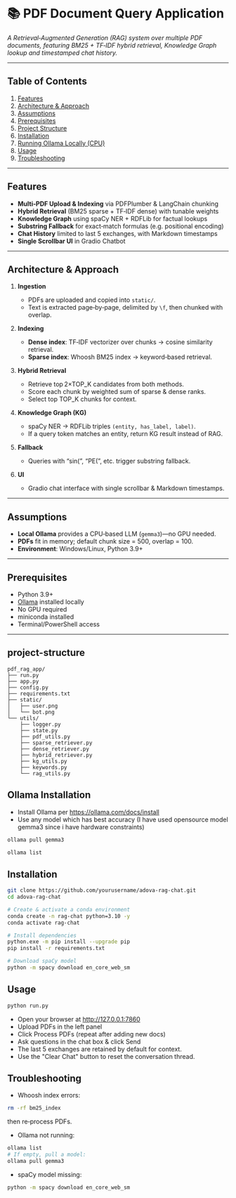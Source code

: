 # 📚 PDF Document Query Application 

*A Retrieval‑Augmented Generation (RAG) system over multiple PDF documents, featuring BM25 + TF‑IDF hybrid retrieval, Knowledge Graph lookup and timestamped chat history.*

---

## Table of Contents

1. [Features](#features)  
2. [Architecture & Approach](#architecture--approach)  
3. [Assumptions](#assumptions)  
4. [Prerequisites](#prerequisites)
5. [Project Structure](#project-structure)  
6. [Installation](#installation)  
7. [Running Ollama Locally (CPU)](#running-ollama-locally-cpu)  
8. [Usage](#usage)     
9. [Troubleshooting](#troubleshooting)  

---

## Features

- **Multi‑PDF Upload & Indexing** via PDFPlumber & LangChain chunking  
- **Hybrid Retrieval** (BM25 sparse + TF‑IDF dense) with tunable weights  
- **Knowledge Graph** using spaCy NER + RDFLib for factual lookups  
- **Substring Fallback** for exact‑match formulas (e.g. positional encoding)    
- **Chat History** limited to last 5 exchanges, with Markdown timestamps  
- **Single Scrollbar UI** in Gradio Chatbot  

---

## Architecture & Approach

1. **Ingestion**  
   - PDFs are uploaded and copied into `static/`.  
   - Text is extracted page‑by‑page, delimited by `\f`, then chunked with overlap.   

2. **Indexing**  
   - **Dense index**: TF‑IDF vectorizer over chunks → cosine similarity retrieval.  
   - **Sparse index**: Whoosh BM25 index → keyword‑based retrieval.  

3. **Hybrid Retrieval**  
   - Retrieve top 2×TOP_K candidates from both methods.  
   - Score each chunk by weighted sum of sparse & dense ranks.  
   - Select top TOP_K chunks for context.  

4. **Knowledge Graph (KG)**  
   - spaCy NER → RDFLib triples `(entity, has_label, label)`.  
   - If a query token matches an entity, return KG result instead of RAG.  

5. **Fallback**  
   - Queries with “sin(”, “PE(”, etc. trigger substring fallback.    

6. **UI**  
   - Gradio chat interface with single scrollbar & Markdown timestamps.  

---

## Assumptions

- **Local Ollama** provides a CPU‑based LLM (`gemma3`)—no GPU needed.  
- **PDFs** fit in memory; default chunk size = 500, overlap = 100.  
- **Environment**: Windows/Linux, Python 3.9+  

---

## Prerequisites

- Python 3.9+  
- [Ollama](https://ollama.com/) installed locally  
- No GPU required  
- miniconda installed
- Terminal/PowerShell access  

---

## project-structure
```
pdf_rag_app/
├── run.py                    
├── app.py                    
├── config.py                 
├── requirements.txt          
├── static/                   
│   ├── user.png              
│   └── bot.png               
└── utils/                   
    ├── logger.py             
    ├── state.py              
    ├── pdf_utils.py          
    ├── sparse_retriever.py    
    ├── dense_retriever.py    
    ├── hybrid_retriever.py    
    ├── kg_utils.py            
    ├── keywords.py           
    └── rag_utils.py          
```

## Ollama Installation
- Install Ollama per https://ollama.com/docs/install
- Use any model which has best accuracy (I have used opensource model gemma3 since i have hardware constraints)
```bash
ollama pull gemma3

ollama list
```
## Installation

```bash
git clone https://github.com/yourusername/adova-rag-chat.git
cd adova-rag-chat

# Create & activate a conda environment
conda create -n rag-chat python=3.10 -y
conda activate rag-chat

# Install dependencies
python.exe -m pip install --upgrade pip
pip install -r requirements.txt

# Download spaCy model
python -m spacy download en_core_web_sm

```
## Usage
```bash
python run.py
```
- Open your browser at http://127.0.0.1:7860
- Upload PDFs in the left panel
- Click Process PDFs (repeat after adding new docs)
- Ask questions in the chat box & click Send
- The last 5 exchanges are retained by default for context.
- Use the "Clear Chat" button to reset the conversation thread.
## Troubleshooting
- Whoosh index errors:

```bash
rm -rf bm25_index
```
  then re‑process PDFs.

- Ollama not running:

```bash
ollama list
# If empty, pull a model:
ollama pull gemma3
```

- spaCy model missing:

```bash
python -m spacy download en_core_web_sm
```